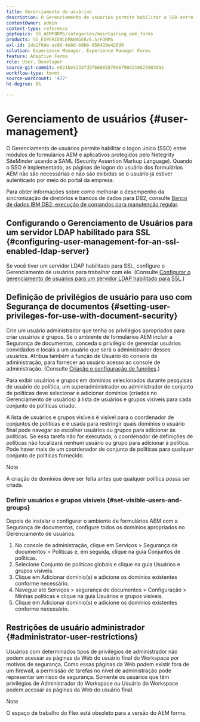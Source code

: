 ```yaml
---
title: Gerenciamento de usuários
description: O Gerenciamento de usuários permite habilitar o SSO entre módulos de formulários AEM e aplicativos protegidos pelo Netegrity SiteMinder usando SAML. Este documento fornece mais informações sobre o Gerenciamento de usuários.
contentOwner: admin
content-type: reference
geptopics: SG_AEMFORMS/categories/maintaining_aem_forms
products: SG_EXPERIENCEMANAGER/6.5/FORMS
exl-id: 1da1f6de-ac0d-4e0d-b8bb-956420e42699
solution: Experience Manager, Experience Manager Forms
feature: Adaptive Forms
role: User, Developer
source-git-commit: e821be5233fd5f6688507096790d219d25903892
workflow-type: tm+mt
source-wordcount: '472'
ht-degree: 0%

---
```


# Gerenciamento de usuários {#user-management}

O Gerenciamento de usuários permite habilitar o logon único (SSO) entre módulos de formulários AEM e aplicativos protegidos pelo Netegrity SiteMinder usando a SAML (Security Assertion Markup Language). Quando o SSO é implementado, as páginas de logon do usuário dos formulários AEM não são necessárias e não são exibidas se o usuário já estiver autenticado por meio do portal da empresa.

Para obter informações sobre como melhorar o desempenho da sincronização de diretórios e bancos de dados para DB2, consulte [Banco de dados IBM DB2: execução de comandos para manutenção regular](/help/forms/using/admin-help/ibm-db2-database-running-commands.md#ibm-db2-database-running-commands-for-regular-maintenance).

## Configurando o Gerenciamento de Usuários para um servidor LDAP habilitado para SSL {#configuring-user-management-for-an-ssl-enabled-ldap-server}

Se você tiver um servidor LDAP habilitado para SSL, configure o Gerenciamento de usuários para trabalhar com ele. (Consulte [Configurar o gerenciamento de usuários para um servidor LDAP habilitado para SSL](/help/forms/using/admin-help/configure-user-management-ssl-enabled.md#configure-user-management-for-an-ssl-enabled-ldap-server).)

## Definição de privilégios de usuário para uso com Segurança de documentos {#setting-user-privileges-for-use-with-document-security}

Crie um usuário administrador que tenha os privilégios apropriados para criar usuários e grupos. Se o ambiente de formulários AEM incluir a Segurança de documentos, conceda o privilégio de gerenciar usuários convidados e locais a um usuário que será o administrador desses usuários. Atribua também a função de Usuário do console de administração, para fornecer ao usuário acesso ao console de administração. (Consulte [Criação e configuração de funções](/help/forms/using/admin-help/creating-configuring-roles.md#creating-and-configuring-roles).)

Para exibir usuários e grupos em domínios selecionados durante pesquisas de usuário de política, um superadministrador ou administrador de conjunto de políticas deve selecionar e adicionar domínios (criados no Gerenciamento de usuários) à lista de usuários e grupos visíveis para cada conjunto de políticas criado.

A lista de usuários e grupos visíveis é visível para o coordenador de conjuntos de políticas e é usada para restringir quais domínios o usuário final pode navegar ao escolher usuários ou grupos para adicionar às políticas. Se essa tarefa não for executada, o coordenador de definições de políticas não localizará nenhum usuário ou grupo para adicionar à política. Pode haver mais de um coordenador de conjunto de políticas para qualquer conjunto de políticas fornecido.

>[!NOTE]
>
>A criação de domínios deve ser feita antes que qualquer política possa ser criada.

### Definir usuários e grupos visíveis {#set-visible-users-and-groups}

Depois de instalar e configurar o ambiente de formulários AEM com a Segurança de documentos, configure todos os domínios apropriados no Gerenciamento de usuários.

1. No console de administração, clique em Serviços > Segurança de documentos > Políticas e, em seguida, clique na guia Conjuntos de políticas.
1. Selecione Conjunto de políticas globais e clique na guia Usuários e grupos visíveis.
1. Clique em Adicionar domínio(s) e adicione os domínios existentes conforme necessário.
1. Navegue até Serviços > segurança de documentos > Configuração > Minhas políticas e clique na guia Usuários e grupos visíveis.
1. Clique em Adicionar domínio(s) e adicione os domínios existentes conforme necessário.

## Restrições de usuário administrador {#administrator-user-restrictions}

Usuários com determinados tipos de privilégios de administrador não podem acessar as páginas da Web do usuário final do Workspace por motivos de segurança. Como essas páginas da Web podem existir fora de um firewall, a permissão de tarefas no nível de administração pode representar um risco de segurança. Somente os usuários que têm privilégios de Administrador do Workspace ou Usuário do Workspace podem acessar as páginas da Web do usuário final.

>[!NOTE]
>
>O espaço de trabalho do Flex está obsoleto para a versão do AEM forms.
